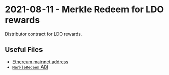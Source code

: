 # 2021-08-11 - Merkle Redeem for LDO rewards

Distributor contract for LDO rewards.

## Useful Files

- [Ethereum mainnet address](./output/mainnet.json)
- [`MerkleRedeem` ABI](./abi/MerkleRedeem.json)
